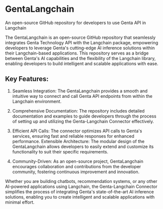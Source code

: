 # GentaLangchain

An open-source GitHub repository for developers to use Genta API in Langchain

The GentaLangchain is an open-source GitHub repository that seamlessly integrates Genta Technology API with the Langchain package, empowering developers to leverage Genta's cutting-edge AI inference solutions within their Langchain-based applications. This repository serves as a bridge between Genta's AI capabilities and the flexibility of the Langchain library, enabling developers to build intelligent and scalable applications with ease.

## Key Features:
1. Seamless Integration: The GentaLangchain provides a smooth and intuitive way to connect and call Genta API endpoints from within the Langchain environment.

2. Comprehensive Documentation: The repository includes detailed documentation and examples to guide developers through the process of setting up and utilizing the Genta-Langchain Connector effectively.

3. Efficient API Calls: The connector optimizes API calls to Genta's services, ensuring fast and reliable responses for enhanced performance.
Extensible Architecture: The modular design of the GentaLangchain allows developers to easily extend and customize its functionality to suit their specific requirements.

4. Community-Driven: As an open-source project, GentaLangchain encourages collaboration and contributions from the developer community, fostering continuous improvement and innovation.

Whether you are building chatbots, recommendation systems, or any other AI-powered applications using Langchain, the Genta-Langchain Connector simplifies the process of integrating Genta's state-of-the-art AI inference solutions, enabling you to create intelligent and scalable applications with minimal effort.
